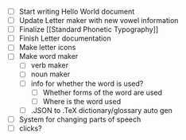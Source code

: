 - [ ] Start writing Hello World document
- [ ] Update Letter maker with new vowel information
- [ ] Finalize [[Standard Phonetic Typography]]
- [ ] Finish Letter documentation
- [ ] Make letter icons
- [ ] Make word maker
	- [ ] verb maker
	- [ ] noun maker
	- [ ] info for whether the word is used?
		- [ ] Whether forms of the word are used
		- [ ] Where is the word used
	- [ ] .JSON to .TeX dictionary/glossary auto gen 
- [ ] System for changing parts of speech
- [ ] clicks?